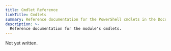 ```yaml
---
title: Cmdlet Reference
linkTitle: Cmdlets
summary: Reference documentation for the PowerShell cmdlets in the Documentarian.MarkdownLint module.
description: >-
  Reference documentation for the module's cmdlets.
---
```


Not yet written.

